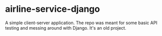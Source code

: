 # airline-service-django
A simple client-server application. The repo was meant for some basic API testing and messing around with Django. It's an old project. 
